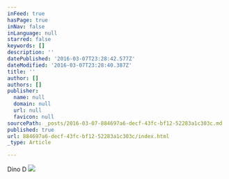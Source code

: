 ```yaml
---
inFeed: true
hasPage: true
inNav: false
inLanguage: null
starred: false
keywords: []
description: ''
datePublished: '2016-03-07T23:28:42.577Z'
dateModified: '2016-03-07T23:28:40.387Z'
title: ''
author: []
authors: []
publisher:
  name: null
  domain: null
  url: null
  favicon: null
sourcePath: _posts/2016-03-07-884697a6-decf-43fc-bf12-52283a1c303c.md
published: true
url: 884697a6-decf-43fc-bf12-52283a1c303c/index.html
_type: Article

---
```

Dino D
![](https://the-grid-user-content.s3-us-west-2.amazonaws.com/dbc536cd-03d2-4fbe-bcb0-7f0dbf7aa9ba.jpg)